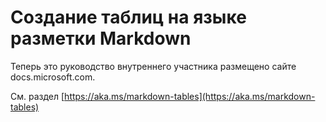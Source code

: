 # <a name="create-tables-in-markdown"></a>Создание таблиц на языке разметки Markdown

Теперь это руководство внутреннего участника размещено сайте docs.microsoft.com.

См. раздел [https://aka.ms/markdown-tables](https://aka.ms/markdown-tables)

